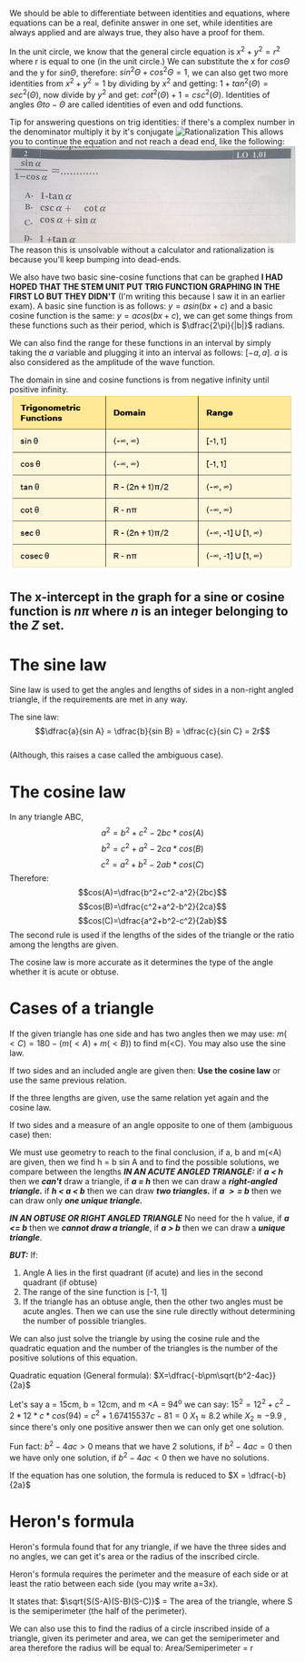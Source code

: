 
We should be able to differentiate between identities and equations, where equations can be a real, definite answer in one set, while identities are always applied and are always true, they also have a proof for them.

In the unit circle, we know that the general circle equation is $x^2 +y^2 = r^2$ where r is equal to one (in the unit circle.)
We can substitute the x for $cos\Theta$ and the y for $sin\Theta$, therefore: $sin^2\Theta + cos^2\Theta = 1$, we can also get two more identities from $x^2+y^2=1$ by dividing by $x^2$ and getting: $1+tan^2(\Theta)=sec^2(\Theta)$, now divide by $y^2$ and get: $cot^2(\Theta)+1=csc^2(\Theta)$. Identities of angles $\Theta to -\Theta$ are called identities of even and odd functions.

Tip for answering questions on trig identities: if there's a complex number in the denominator multiply it by it's conjugate ![Rationalization](https://www.youtube.com/watch?v=fKNM7KBJ-24)
This allows you to continue the equation and not reach a dead end, like the following: ![](../assets/evilquestion.png)
The reason this is unsolvable without a calculator and rationalization is because you'll keep bumping into dead-ends.

We also have two basic sine-cosine functions that can be graphed **I HAD HOPED THAT THE STEM UNIT PUT TRIG FUNCTION GRAPHING IN THE FIRST LO BUT THEY DIDN'T** (I'm writing this because I saw it in an earlier exam).
A basic sine function is as follows: $y = asin(bx+c)$ and a basic cosine function is the same: $y=acos(bx+c)$, we can get some things from these functions such as their period, which is $\dfrac{2\pi}{|b|}$ radians.

We can also find the range for these functions in an interval by simply taking the $a$ variable and plugging it into an interval as follows: $[-a, a]$. $a$ is also considered as the amplitude of the wave function.

The domain in sine and cosine functions is from negative infinity until positive infinity. ![Trigonometry functions as waves](../assets/trigfuncs.png)
## The x-intercept in the graph for a sine or cosine function is $n\pi$ where $n$ is an integer belonging to the $Z$ set.

# The sine law

Sine law is used to get the angles and lengths of sides in a non-right angled triangle, if the requirements are met in any way.

The sine law: $$\dfrac{a}{sin A} = \dfrac{b}{sin B} = \dfrac{c}{sin C} = 2r$$  
(Although, this raises a case called the ambiguous case).

# The cosine law
In any triangle ABC, 
$$a^2 = b^2 + c^2 - 2bc*cos(A)$$
$$b^2=c^2+a^2-2ca*cos(B)$$
$$
c^2 = a^2+b^2-2ab *cos(C)
$$
Therefore:
$$cos(A)=\dfrac{b^2+c^2-a^2}{2bc}$$
$$cos(B)=\dfrac{c^2+a^2-b^2}{2ca}$$
$$cos(C)=\dfrac{a^2+b^2-c^2}{2ab}$$
The second rule is used if the lengths of the sides of the triangle or the ratio among the lengths are given.

The cosine law is more accurate as it determines the type of the angle whether it is acute or obtuse.

# Cases of a triangle

If the given triangle has one side and has two angles then we may use:
$m(<C) = 180-(m(<A)+m(<B))$ to find m(<C).
You may also use the sine law.

If two sides and an included angle are given then: 
**Use the cosine law** or use the same previous relation.

If the three lengths are given, use the same relation yet again and the cosine law.

If two sides and a measure of an angle opposite to one of them (ambiguous case) then:

We must use geometry to reach to the final conclusion, if a, b and m(<A) are given, then we find h = b sin A and to find the possible solutions, we compare between the lengths
***IN AN ACUTE ANGLED TRIANGLE:***
if ***a < h*** then we ***can't*** draw a triangle, if ***a = h*** then we can draw a ***right-angled triangle.***
if ***h < a < b*** then we can draw ***two triangles.*** if ***a $>=$ b*** then we can draw only ***one unique triangle.*** 

***IN AN OBTUSE OR RIGHT ANGLED TRIANGLE***
No need for the h value, if ***a <= b*** then we ***cannot draw a triangle***, if ***a > b*** then we can draw a ***unique triangle***.

***BUT:***
If:
1. Angle A lies in the first quadrant (if acute) and lies in the second quadrant (if obtuse)
2. The range of the sine function is [-1, 1]
3. If the triangle has an obtuse angle, then the other two angles must be acute angles.
Then we can use the sine rule directly without determining the number of possible triangles.

We can also just solve the triangle by using the cosine rule and the quadratic equation and the number of the triangles is the number of the positive solutions of this equation.

Quadratic equation (General formula):
$X=\dfrac{-b\pm\sqrt{b^2-4ac}}{2a}$ 

Let's say a = 15cm, b = 12cm, and m <A = 94<sup>o</sup> we can say: $15^2 = 12^2 + c^2 - 2*12*c*cos(94)$ = $c^2+1.67415537c-81=0$ 
$X_1\approx 8.2$ while $X_2 \approx -9.9$ , since there's only one positive answer then we can only get one solution.

Fun fact: $b^2-4ac > 0$ means that we have 2 solutions, if $b^2-4ac = 0$ then we have only one solution, if $b^2 -4ac < 0$ then we have no solutions.

If the equation has one solution, the formula is reduced to $X = \dfrac{-b}{2a}$ 

# Heron's formula

Heron's formula found that for any triangle, if we have the three sides and no angles, we can get it's area or the radius of the inscribed circle.

Heron's formula requires the perimeter and the measure of each side or at least the ratio between each side (you may write a=3x).

It states that: $\sqrt{S(S-A)(S-B)(S-C)}$  = The area of the triangle, where S is the semiperimeter (the half of the perimeter).

We can also use this to find the radius of a circle inscribed inside of a triangle, given its perimeter and area, we can get the semiperimeter and area therefore the radius will be equal to: Area/Semiperimeter = r